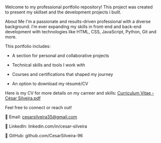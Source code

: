 Welcome to my professional portfolio repository! This project was created to present my skillset and the development projects i built.

About Me
I'm a passionate and results-driven professional with a diverse background. I’m ever expanding my skills in front-end and back-end development with technologies like HTML, CSS, JavaScript, Python, Git and more.

This portfolio includes:

 - A section for personal and collaborative projects

 - Technical skills and tools I work with

 - Courses and certifications that shaped my journey

 - An option to download my résumé/CV


Here is my CV for more details on my carreer and skills: 
[Curriculum Vitae - César Silveira.pdf](https://github.com/user-attachments/files/21092081/Curriculum.Vitae.-.Cesar.Silveira.pdf)



Feel free to connect or reach out!

📧 Email: cesarsilveira35@gmail.com

💼 LinkedIn: linkedin.com/in/cesar-silveira

🐙 GitHub: github.com/CesarSilveira-96
